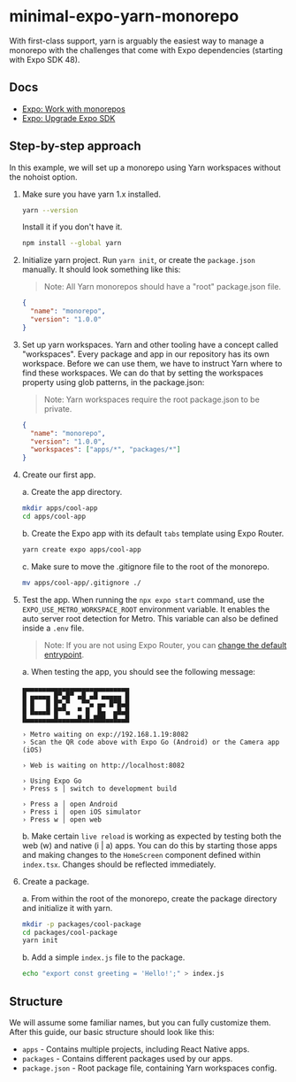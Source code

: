 # minimal-expo-yarn-monorepo

With first-class support, yarn is arguably the easiest way to manage a monorepo with the challenges that come with Expo dependencies (starting with Expo SDK 48).

## Docs

- [Expo: Work with monorepos](https://docs.expo.dev/guides/monorepos)
- [Expo: Upgrade Expo SDK](https://docs.expo.dev/workflow/upgrading-expo-sdk-walkthrough)

## Step-by-step approach

In this example, we will set up a monorepo using Yarn workspaces without the nohoist option.

1. Make sure you have yarn 1.x installed.

   ```bash
   yarn --version
   ```

   Install it if you don't have it.

   ```bash
   npm install --global yarn
   ```

2. Initialize yarn project. Run `yarn init`, or create the `package.json` manually. It should look something like this:

   > Note: All Yarn monorepos should have a "root" package.json file.

   ```json
   {
     "name": "monorepo",
     "version": "1.0.0"
   }
   ```

3. Set up yarn workspaces. Yarn and other tooling have a concept called "workspaces". Every package and app in our repository has its own workspace. Before we can use them, we have to instruct Yarn where to find these workspaces. We can do that by setting the workspaces property using glob patterns, in the package.json:

   > Note: Yarn workspaces require the root package.json to be private.

   ```json
   {
     "name": "monorepo",
     "version": "1.0.0",
     "workspaces": ["apps/*", "packages/*"]
   }
   ```

4. Create our first app.

   a. Create the app directory.

   ```bash
   mkdir apps/cool-app
   cd apps/cool-app
   ```

   b. Create the Expo app with its default `tabs` template using Expo Router.

   ```bash
   yarn create expo apps/cool-app
   ```

   c. Make sure to move the .gitignore file to the root of the monorepo.

   ```bash
   mv apps/cool-app/.gitignore ./
   ```

5. Test the app. When running the `npx expo start` command, use the `EXPO_USE_METRO_WORKSPACE_ROOT` environment variable. It enables the auto server root detection for Metro. This variable can also be defined inside a `.env` file.

   > Note: If you are not using Expo Router, you can [change the default entrypoint](https://docs.expo.dev/guides/monorepos/#change-default-entrypoint).

   a. When testing the app, you should see the following message:

   ```
   ▄▄▄▄▄▄▄▄▄▄▄▄▄▄▄▄▄▄▄▄▄▄▄▄▄▄▄
   █ ▄▄▄▄▄ █▀▄█▀ ▄█ ▄█ ▄▄▄▄▄ █
   █ █   █ █▀▄▀   ▀▀▄ ▄▄ █▀█▄█
   █ █▄▄▄█ █▀▀▄  ▀ █  █▄  ▄█▄█
   █▄▄▄▄▄▄▄█▄▄▄▄▄█▄█▄███▄▄█▄▄█

   › Metro waiting on exp://192.168.1.19:8082
   › Scan the QR code above with Expo Go (Android) or the Camera app (iOS)

   › Web is waiting on http://localhost:8082

   › Using Expo Go
   › Press s │ switch to development build

   › Press a │ open Android
   › Press i │ open iOS simulator
   › Press w │ open web
   ```

   b. Make certain `live reload` is working as expected by testing both the web (w) and native (i | a) apps. You can do this by starting those apps and making changes to the `HomeScreen` component defined within `index.tsx`. Changes should be reflected immediately.

6. Create a package.

   a. From within the root of the monorepo, create the package directory and initialize it with yarn.

   ```bash
   mkdir -p packages/cool-package
   cd packages/cool-package
   yarn init
   ```

   b. Add a simple `index.js` file to the package.

   ```bash
   echo "export const greeting = 'Hello!';" > index.js
   ```

## Structure

We will assume some familiar names, but you can fully customize them. After this guide, our basic structure should look like this:

- `apps` - Contains multiple projects, including React Native apps.
- `packages` - Contains different packages used by our apps.
- `package.json` - Root package file, containing Yarn workspaces config.
